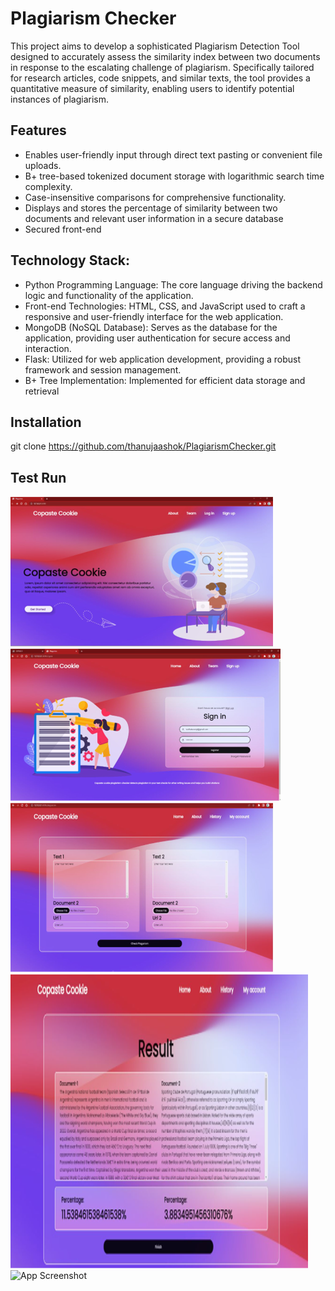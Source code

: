 
# Plagiarism Checker


This project aims to develop a sophisticated Plagiarism Detection Tool designed to accurately assess the similarity index between two documents in response to the escalating challenge of plagiarism. Specifically tailored for research articles, code snippets, and similar texts, the tool provides a quantitative measure of similarity, enabling users to identify potential instances of plagiarism. 


## Features

- Enables user-friendly input through direct text pasting or convenient file uploads.
- B+ tree-based tokenized document storage with logarithmic search time complexity.
- Case-insensitive comparisons for comprehensive functionality.
- Displays and stores the percentage of similarity between two documents and relevant user information in a secure database
- Secured front-end


## Technology Stack:

- Python Programming Language:
The core language driving the backend logic and functionality of the application.
- Front-end Technologies:
HTML, CSS, and JavaScript used to craft a responsive and user-friendly interface for the web application.
- MongoDB (NoSQL Database):
Serves as the database for the application, providing user authentication for secure access and interaction.
- Flask:
Utilized for web application development, providing a robust framework and session management.
- B+ Tree Implementation:
Implemented for efficient data storage and retrieval

## Installation

git clone https://github.com/thanujaashok/PlagiarismChecker.git
## Test Run

![App Screenshot](https://github.com/thanujaashok/PlagiarismChecker/blob/main/screenshots/homepage.png)
![App Screenshot](https://github.com/thanujaashok/PlagiarismChecker/blob/main/screenshots/login.png)
![App Screenshot](https://github.com/thanujaashok/PlagiarismChecker/blob/main/screenshots/input.png)
![App Screenshot](https://github.com/thanujaashok/PlagiarismChecker/blob/main/screenshots/result.png)
![App Screenshot](https://github.com/thanujaashok/Timetablescheduler/blob/main/screenshots/history.png)